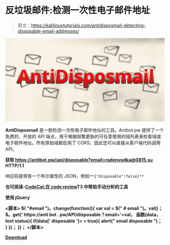 # 反垃圾邮件:检测一次性电子邮件地址

> 原文：<https://kalilinuxtutorials.com/antidisposmail-detecting-disposable-email-addresses/>

[![AntiDisposmail : Detecting Disposable Email Addresses](img//960dc2e87fb4b9e8ed3070a2269ff723.png "AntiDisposmail : Detecting Disposable Email Addresses")](https://1.bp.blogspot.com/-wrLGsImUw5w/Xe1SRBnlD5I/AAAAAAAAD2M/UOxV7CceK4AOUkA3AcKOXUWzVPTASkzrQCLcBGAsYHQ/s1600/AntiDisposmail.png)

**AntiDisposmail** 是一款检测一次性电子邮件地址的工具。Antbot.pw 提供了一个免费的、开放的 API 端点，用于根据频繁更新的可任意使用的域列表来检查域或电子邮件地址。所有原始域都启用了 CORS，因此您可以直接从客户端代码调用 API。

**获取 https://antibot.pw/api/disposable?email=radenvodka@0815.su HTTP/1.1**

响应将是带有一个布尔属性的 JSON，例如`**{"disposable":false}**`

**也可阅读-[CodeCat:在 code review](https://kalilinuxtutorials.com/codecat-manual-analysis-codereview/)T3 中帮助手动分析的工具**

**使用 jQuery**

**<脚本>
$( "#email ")。change(function(){
var val = $(" # email ")。val()；
$。get(' https://anti bot . pw/API/disposable？email='+val，
函数(data，text status){
if(data[' disposable ']= = true){
alert(" email disposable ")；
}
})；
})；
</脚本>**

[**Download**](https://github.com/anti-bot/AntiDisposmail)